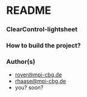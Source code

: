 # README #

### ClearControl-lightsheet ###

### How to build the project? ###

### Author(s) ###

* royer@mpi-cbg.de
* rhaase@mpi-cbg.de
* you? soon?
